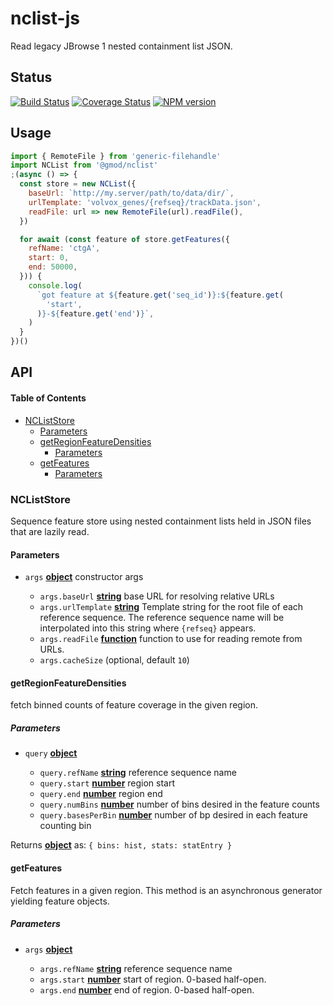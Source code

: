 # nclist-js

Read legacy JBrowse 1 nested containment list JSON.

## Status

[![Build Status](https://img.shields.io/github/actions/workflow/status/GMOD/nclist-js/push.yml?branch=master)](https://github.com/GMOD/nclist-js/actions)
[![Coverage Status](https://img.shields.io/codecov/c/github/GMOD/nclist-js/master.svg?style=flat-square)](https://codecov.io/gh/GMOD/nclist-js/branch/master)
[![NPM version](https://img.shields.io/npm/v/@gmod/nclist.svg?logo=npm&style=flat-square)](https://npmjs.org/package/@gmod/nclist)

## Usage

```javascript
import { RemoteFile } from 'generic-filehandle'
import NCList from '@gmod/nclist'
;(async () => {
  const store = new NCList({
    baseUrl: `http://my.server/path/to/data/dir/`,
    urlTemplate: 'volvox_genes/{refseq}/trackData.json',
    readFile: url => new RemoteFile(url).readFile(),
  })

  for await (const feature of store.getFeatures({
    refName: 'ctgA',
    start: 0,
    end: 50000,
  })) {
    console.log(
      `got feature at ${feature.get('seq_id')}:${feature.get(
        'start',
      )}-${feature.get('end')}`,
    )
  }
})()
```

## API

<!-- Generated by documentation.js. Update this documentation by updating the source code. -->

#### Table of Contents

- [NCListStore](#ncliststore)
  - [Parameters](#parameters)
  - [getRegionFeatureDensities](#getregionfeaturedensities)
    - [Parameters](#parameters-1)
  - [getFeatures](#getfeatures)
    - [Parameters](#parameters-2)

### NCListStore

Sequence feature store using nested containment
lists held in JSON files that are lazily read.

#### Parameters

- `args` **[object](https://developer.mozilla.org/docs/Web/JavaScript/Reference/Global_Objects/Object)** constructor args

  - `args.baseUrl` **[string](https://developer.mozilla.org/docs/Web/JavaScript/Reference/Global_Objects/String)** base URL for resolving relative URLs
  - `args.urlTemplate` **[string](https://developer.mozilla.org/docs/Web/JavaScript/Reference/Global_Objects/String)** Template string for
    the root file of each reference sequence. The reference sequence
    name will be interpolated into this string where `{refseq}` appears.
  - `args.readFile` **[function](https://developer.mozilla.org/docs/Web/JavaScript/Reference/Statements/function)** function to use for reading remote from URLs.
  - `args.cacheSize` (optional, default `10`)

#### getRegionFeatureDensities

fetch binned counts of feature coverage in the given region.

##### Parameters

- `query` **[object](https://developer.mozilla.org/docs/Web/JavaScript/Reference/Global_Objects/Object)**&#x20;

  - `query.refName` **[string](https://developer.mozilla.org/docs/Web/JavaScript/Reference/Global_Objects/String)** reference sequence name
  - `query.start` **[number](https://developer.mozilla.org/docs/Web/JavaScript/Reference/Global_Objects/Number)** region start
  - `query.end` **[number](https://developer.mozilla.org/docs/Web/JavaScript/Reference/Global_Objects/Number)** region end
  - `query.numBins` **[number](https://developer.mozilla.org/docs/Web/JavaScript/Reference/Global_Objects/Number)** number of bins desired in the feature counts
  - `query.basesPerBin` **[number](https://developer.mozilla.org/docs/Web/JavaScript/Reference/Global_Objects/Number)** number of bp desired in each feature counting bin

Returns **[object](https://developer.mozilla.org/docs/Web/JavaScript/Reference/Global_Objects/Object)** as:
`{ bins: hist, stats: statEntry }`

#### getFeatures

Fetch features in a given region. This method is an asynchronous generator
yielding feature objects.

##### Parameters

- `args` **[object](https://developer.mozilla.org/docs/Web/JavaScript/Reference/Global_Objects/Object)**&#x20;

  - `args.refName` **[string](https://developer.mozilla.org/docs/Web/JavaScript/Reference/Global_Objects/String)** reference sequence name
  - `args.start` **[number](https://developer.mozilla.org/docs/Web/JavaScript/Reference/Global_Objects/Number)** start of region. 0-based half-open.
  - `args.end` **[number](https://developer.mozilla.org/docs/Web/JavaScript/Reference/Global_Objects/Number)** end of region. 0-based half-open.
